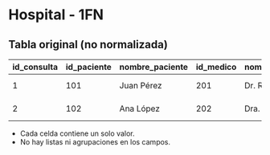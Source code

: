 # Hospital - 1FN

## Tabla original (no normalizada)
| id_consulta | id_paciente | nombre_paciente | id_medico | nombre_medico | fecha | diagnostico | tratamiento |
|------------|-------------|-----------------|-----------|---------------|-------|-------------|-------------|
| 1          | 101         | Juan Pérez      | 201       | Dr. Ruiz      |2025-07-16| Gripe       | Paracetamol |
| 2          | 102         | Ana López       | 202       | Dra. Gómez    |2025-07-17| Fractura    | Yeso        |

- Cada celda contiene un solo valor.
- No hay listas ni agrupaciones en los campos.
